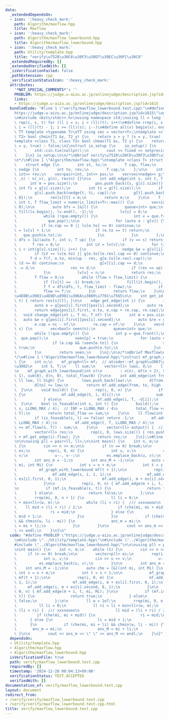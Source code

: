 ```yaml
---
data:
  _extendedDependsOn:
  - icon: ':heavy_check_mark:'
    path: Algorithm/maxflow.hpp
    title: Maxflow
  - icon: ':heavy_check_mark:'
    path: Algorithm/maxflow_lowerbound.hpp
    title: Algorithm/maxflow_lowerbound.hpp
  - icon: ':heavy_check_mark:'
    path: Utility/template.hpp
    title: "verify\u7528\u30C6\u30F3\u30D7\u30EC\u30FC\u30C8"
  _extendedRequiredBy: []
  _extendedVerifiedWith: []
  _isVerificationFailed: false
  _pathExtension: cpp
  _verificationStatusIcon: ':heavy_check_mark:'
  attributes:
    '*NOT_SPECIAL_COMMENTS*': ''
    PROBLEM: https://judge.u-aizu.ac.jp/onlinejudge/description.jsp?id=1615
    links:
    - https://judge.u-aizu.ac.jp/onlinejudge/description.jsp?id=1615
  bundledCode: "#line 1 \"verify/maxflow_lowerbound.test.cpp\"\n#define PROBLEM \"\
    https://judge.u-aizu.ac.jp/onlinejudge/description.jsp?id=1615\"\n#line 1 \"Utility/template.hpp\"\
    \n#include <bits/stdc++.h>\nusing namespace std;\nusing ll = long long;\n#define\
    \ rep(i, s, t) for (ll i = s; i < (ll)(t); i++)\n#define rrep(i, s, t) for (ll\
    \ i = (ll)(t) - 1; i >= (ll)(s); i--)\n#define all(x) begin(x), end(x)\n\n#define\
    \ TT template <typename T>\nTT using vec = vector<T>;\ntemplate <class T1, class\
    \ T2> bool chmin(T1 &x, T2 y) {\n    return x > y ? (x = y, true) : false;\n}\n\
    template <class T1, class T2> bool chmax(T1 &x, T2 y) {\n    return x < y ? (x\
    \ = y, true) : false;\n}\nstruct io_setup {\n    io_setup() {\n        ios::sync_with_stdio(false);\n\
    \        std::cin.tie(nullptr);\n        cout << fixed << setprecision(15);\n\
    \    }\n} io_setup;\n\n/*\n@brief verify\u7528\u30C6\u30F3\u30D7\u30EC\u30FC\u30C8\
    \n*/\n#line 1 \"Algorithm/maxflow.hpp\"\ntemplate <class T> struct mf_graph {\n\
    \    struct edge {\n        int st, to;\n        T cap, flow;\n    };\n\n    struct\
    \ nedge {\n        int to, rev;\n        T cap;\n    };\n\n    int n;\n    vec<unordered_map<int,\
    \ int>> rev;\n    vec<pair<int, int>> pos;\n    vec<vec<nedge>> g;\n\n    mf_graph(int\
    \ _n) : n(_n), g(n), rev(n) {}\n\n    int add_edge(int s, int t, T cap) {\n  \
    \      int m = pos.size();\n        pos.push_back({s, g[s].size()});\n       \
    \ int fi = g[s].size();\n        int ti = g[t].size();\n        if (s == t) ti++;\n\
    \        g[s].push_back(nedge{t, ti, cap});\n        g[t].push_back(nedge{s, fi,\
    \ 0});\n        rev[s][t] = m;\n        return m;\n    }\n\n    T flow(int s,\
    \ int t, T flow_limit = numeric_limits<T>::max()) {\n        vec<int> lv(n), it(n,\
    \ 0);\n\n        auto bfs = [&]() {\n            queue<int> que;\n           \
    \ fill(lv.begin(), lv.end(), -1);\n            lv[s] = 0;\n            que.push(s);\n\
    \            while (!que.empty()) {\n                int v = que.front();\n  \
    \              que.pop();\n\n                for (auto e : g[v]) {\n         \
    \           if (e.cap == 0 || lv[e.to] >= 0) continue;\n                    lv[e.to]\
    \ = lv[v] + 1;\n                    if (e.to == t) return;\n                 \
    \   que.push(e.to);\n                }\n            }\n        };\n\n        auto\
    \ dfs = [&](auto f, int v, T up) {\n            if (v == s) return up;\n     \
    \       T res = 0;\n            int LV = lv[v];\n            for (int &i = it[v];\
    \ i < int(g[v].size()); i++) {\n                nedge &e = g[v][i];\n        \
    \        if (LV <= lv[e.to] || g[e.to][e.rev].cap == 0) continue;\n          \
    \      T d = f(f, e.to, min(up - res, g[e.to][e.rev].cap));\n                if\
    \ (d <= 0) continue;\n                g[v][i].cap += d;\n                g[e.to][e.rev].cap\
    \ -= d;\n                res += d;\n                if (res == up) return res;\n\
    \            }\n            lv[v] = n;\n            return res;\n        };\n\n\
    \        T flow = 0;\n        while (flow < flow_limit) {\n            bfs();\n\
    \            if (lv[t] == -1) break;\n            fill(it.begin(), it.end(), 0);\n\
    \            T f = dfs(dfs, t, flow_limit - flow);\n            if (!f) break;\n\
    \            flow += f;\n        }\n        return flow;\n    }\n\n    // \u4EE5\
    \u4E0B\u3001\u4E0D\u8981\u306A\u3089\u7701\u7565\n\n    int get_id(int s, int\
    \ t) { return rev[s][t]; }\n\n    edge get_edge(int i) {\n        int m = pos.size();\n\
    \        auto e = g[pos[i].first][pos[i].second];\n        auto re = g[e.to][e.rev];\n\
    \        return edge{pos[i].first, e.to, e.cap + re.cap, re.cap};\n    }\n\n \
    \   void change_edge(int i, T nc, T nf) {\n        int m = pos.size();\n     \
    \   auto &e = g[pos[i].first][pos[i].second];\n        auto &re = g[e.to][e.rev];\n\
    \        e.cap = nc - nf;\n        re.cap = nf;\n    }\n\n    vec<bool> min_cut(int\
    \ s) {\n        vec<bool> seen(n);\n        queue<int> que;\n        que.push(s);\n\
    \        while (!que.empty()) {\n            int p = que.front();\n          \
    \  que.pop();\n            seen[p] = true;\n            for (auto e : g[p]) {\n\
    \                if (e.cap && !seen[e.to]) {\n                    seen[e.to] =\
    \ true;\n                    que.push(e.to);\n                }\n            }\n\
    \        }\n        return seen;\n    }\n};\n\n/*\n@brief Maxflow\n@docs doc/maxflow.md\n\
    */\n#line 1 \"Algorithm/maxflow_lowerbound.hpp\"\nstruct mf_graph_with_lowerbound\
    \ {\n    int n;\n    mf_graph<ll> mf;  // atcoder::mf_graph\u3067\u3082\u826F\u3044\
    \u3002\n    int S, T;\n    ll sum;\n    vector<ll> lows, d;\n    ll total_flow;\n\
    \n    mf_graph_with_lowerbound(int n)\n        : n(n), mf(n + 2), S(n), T(n +\
    \ 1), sum(0), d(n, 0), total_flow(0) {}\n\n    int add_edge(int from, int to,\
    \ ll low, ll high) {\n        lows.push_back(low);\n        d[from] -= low;\n\
    \        d[to] += low;\n        return mf.add_edge(from, to, high - low);\n  \
    \  }\n\n    void build() {\n        rep(i, 0, n) {\n            if (d[i] > 0)\
    \ {\n                mf.add_edge(S, i, d[i]);\n                sum += d[i];\n\
    \            } else\n                mf.add_edge(i, T, -d[i]);\n        }\n  \
    \  }\n\n    bool is_feasable(int s, int t) {\n        build();\n        mf.add_edge(t,\
    \ s, LLONG_MAX / 4);  // INF = LLONG_MAX / 4\n        total_flow += mf.flow(S,\
    \ T);\n        return total_flow == sum;\n    }\n\n    ll flow(int s, int t) {\n\
    \        if (is_feasable(s, t) == false) return -1;\n        mf.add_edge(S, s,\
    \ LLONG_MAX / 4);\n        mf.add_edge(t, T, LLONG_MAX / 4);\n        return (total_flow\
    \ += mf.flow(S, T)) - sum;\n    }\n\n    vector<ll> output() {  // not verified\n\
    \        vector<ll> res;\n        rep(i, 0, lows.size()) { res.push_back(lows[i]\
    \ + mf.get_edge(i).flow); }\n        return res;\n    }\n};\n#line 5 \"verify/maxflow_lowerbound.test.cpp\"\
    \n\n\nusing pll = pair<ll, ll>;\n\nint main() {\n    int n, m;\n    while (1)\
    \ {\n        cin >> n >> m;\n\n        if (n == 0) break;\n\n        vector<pll>\
    \ es;\n        rep(i, 0, m) {\n            int u, v;\n            cin >> u >>\
    \ v;\n            u--, v--;\n            es.emplace_back(u, v);\n        }\n\n\
    \        int ans_m = -1;\n        int ans_M = -1;\n\n        auto che = [&](int\
    \ mi, int Mi) {\n            int s = n + m;\n            int t = s + 1;\n\n  \
    \          mf_graph_with_lowerbound mf(t + 1);\n\n            rep(i, 0, m) {\n\
    \                mf.add_edge(s, i, 1, 1);\n                mf.add_edge(i, m +\
    \ es[i].first, 0, 1);\n                mf.add_edge(i, m + es[i].second, 0, 1);\n\
    \            }\n\n            rep(i, 0, n) { mf.add_edge(m + i, t, mi, Mi); }\n\
    \n            if (mf.is_feasable(s, t)) {\n                return true;\n    \
    \        } else\n                return false;\n        };\n\n        ll w = 1e7;\n\
    \        rrep(mi, 0, n + 1) {\n            ll li = 0;\n            ll ri = li\
    \ + min<ll>(w, m);\n            while (li < ri) {  /// xxxxoooo\n            \
    \    ll mid = (li + ri) / 2;\n                if (che(mi, mi + mid)) {\n     \
    \               ri = mid;\n                } else {\n                    li =\
    \ mid + 1;\n                }\n            }\n            if (che(mi, mi + li)\
    \ && chmin(w, li - mi)) {\n                ans_m = mi;\n                ans_M\
    \ = mi + li;\n            }\n        }\n\n        cout << ans_m << \" \" << ans_M\
    \ << endl;\n    }\n}\n"
  code: "#define PROBLEM \"https://judge.u-aizu.ac.jp/onlinejudge/description.jsp?id=1615\"\
    \n#include \"../Utility/template.hpp\"\n#include \"../Algorithm/maxflow.hpp\"\n\
    #include \"../Algorithm/maxflow_lowerbound.hpp\"\n\n\nusing pll = pair<ll, ll>;\n\
    \nint main() {\n    int n, m;\n    while (1) {\n        cin >> n >> m;\n\n   \
    \     if (n == 0) break;\n\n        vector<pll> es;\n        rep(i, 0, m) {\n\
    \            int u, v;\n            cin >> u >> v;\n            u--, v--;\n  \
    \          es.emplace_back(u, v);\n        }\n\n        int ans_m = -1;\n    \
    \    int ans_M = -1;\n\n        auto che = [&](int mi, int Mi) {\n           \
    \ int s = n + m;\n            int t = s + 1;\n\n            mf_graph_with_lowerbound\
    \ mf(t + 1);\n\n            rep(i, 0, m) {\n                mf.add_edge(s, i,\
    \ 1, 1);\n                mf.add_edge(i, m + es[i].first, 0, 1);\n           \
    \     mf.add_edge(i, m + es[i].second, 0, 1);\n            }\n\n            rep(i,\
    \ 0, n) { mf.add_edge(m + i, t, mi, Mi); }\n\n            if (mf.is_feasable(s,\
    \ t)) {\n                return true;\n            } else\n                return\
    \ false;\n        };\n\n        ll w = 1e7;\n        rrep(mi, 0, n + 1) {\n  \
    \          ll li = 0;\n            ll ri = li + min<ll>(w, m);\n            while\
    \ (li < ri) {  /// xxxxoooo\n                ll mid = (li + ri) / 2;\n       \
    \         if (che(mi, mi + mid)) {\n                    ri = mid;\n          \
    \      } else {\n                    li = mid + 1;\n                }\n      \
    \      }\n            if (che(mi, mi + li) && chmin(w, li - mi)) {\n         \
    \       ans_m = mi;\n                ans_M = mi + li;\n            }\n       \
    \ }\n\n        cout << ans_m << \" \" << ans_M << endl;\n    }\n}"
  dependsOn:
  - Utility/template.hpp
  - Algorithm/maxflow.hpp
  - Algorithm/maxflow_lowerbound.hpp
  isVerificationFile: true
  path: verify/maxflow_lowerbound.test.cpp
  requiredBy: []
  timestamp: '2024-12-28 00:04:13+09:00'
  verificationStatus: TEST_ACCEPTED
  verifiedWith: []
documentation_of: verify/maxflow_lowerbound.test.cpp
layout: document
redirect_from:
- /verify/verify/maxflow_lowerbound.test.cpp
- /verify/verify/maxflow_lowerbound.test.cpp.html
title: verify/maxflow_lowerbound.test.cpp
---
```

